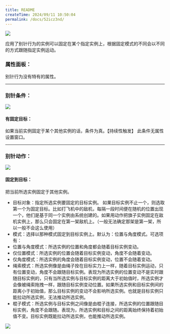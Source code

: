 ```yaml
---
title: README
createTime: 2024/09/11 10:50:04
permalink: /docs/52icz3nd/
---
```

![](564d7edd467c2.png)

应用了别针行为的实例可以固定在某个指定实例上，根据固定模式的不同会以不同的方式跟随指定实例运动。
### 属性面板：
别针行为没有特有的属性。

------------

### 别针条件：
![](563321803b5d1.png)
#### 有固定目标：
如果当前实例固定于某个其他实例的话，条件为真。【持续性触发】
此条件无属性设置窗口。

------------

### 别针动作：
![](5633218020188.png)
#### 固定到目标：
把当前所选实例固定于其他实例。
- 目标对象：指定所选实例要固定的目标实例。
如果目标实例不止一个，则选取第一个为固定目标。比如打飞机中的敌机，每隔一段时间便在随机的位置出现一个，他们是基于同一个实例由系统创建的。如果用动作把旗子实例固定在敌机实例上，那么只会固定在第一架敌机上。（一般无法确定那架是第一架，所以一般不会这么使用）
- 模式：选择以那种模式固定到目标实例上。默认为：位置与角度模式。可选项有：
 - 位置与角度模式：所选实例的位置和角度都会随着目标实例变动。
 - 仅位置模式：所选实例的位置会随着目标实例变动，角度不会随着变动。
 - 仅角度模式：所选实例的角度会随着目标实例变动，位置不会随着变动。
 - 绳索模式：所选实例像是由绳子拴在目标实力上一样，随着目标实例运动，只有位置变动，角度不会跟随目标实例。表现为所选实例的位置变动不是实时跟随目标实例的，只有当所选实例与目标实例的距离大于初始值时，所选实例才会像被绳索拖拽一样，跟随目标实例变动位置。如果所选实例和目标实例间的距离小于初始值，那么目标实例的变动不会影响所选实例。也就是目标实例只能拉动所选实例，无法推动所选实例。
 - 棍子模式：所选实例与目标实例之间像是由棍子连接，所选实例的位置跟随目标实例，角度不会跟随。表现为，所选实例和目标之间的距离始终保持着初始值不变。目标实例既能拉动所选实例，也能推动所选实例。

![](563321802fbf2.png)
